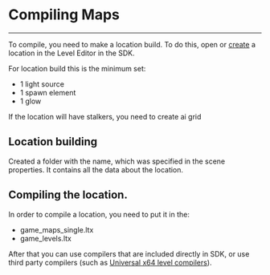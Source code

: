 # Compiling Maps

___

To compile, you need to make a location build. To do this, open or [create](../blender/creating-a-location-in-blender-and-compiling-it-with-the-sdk.md) a location in the Level Editor in the SDK.

For location build this is the minimum set:

- 1 light source
- 1 spawn element
- 1 glow

If the location will have stalkers, you need to create ai grid

## Location building

Created a folder with the name, which was specified in the scene properties.
It contains all the data about the location. 

## Compiling the location.

In order to compile a location, you need to put it in the:

- game_maps_single.ltx
- game_levels.ltx

After that you can use compilers that are included directly in SDK, or use third party compilers (such as [Universal x64 level compilers](../modding-tools/universal-x64-level-compilers.md)).
